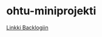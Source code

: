 # ohtu-miniprojekti

[Linkki Backlogiin](https://docs.google.com/spreadsheets/d/1uLXQf_AoPL6ly2yu5XrqHldBCUcM7QaakHexxE-Yq5s/edit#gid=0)
